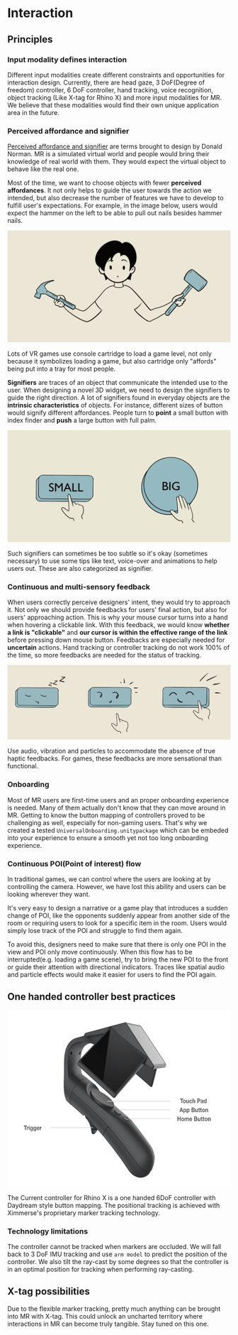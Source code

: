 # Interaction

## Principles

### Input modality defines interaction
Different input modalities create different constraints and opportunities for interaction design. Currently, there are head gaze, 3 DoF(Degree of freedom) controller, 6 DoF controller, hand tracking, voice recognition, object tracking (Like X-tag for Rhino X) and more input modalities for MR. We believe that these modalities would find their own unique application area in the future.

### Perceived affordance and signifier
[Perceived affordance and signifier](https://ux.stackexchange.com/a/94270) are terms brought to design by Donald Norman. MR is a simulated virtual world and people would bring their knowledge of real world with them. They would expect the virtual object to behave like the real one.

Most of the time, we want to choose objects with fewer **perceived affordances**. It not only helps to guide the user towards the action we intended, but also decrease the number of features we have to develop to fulfill user's expectations. For example, in the image below, users would expect the hammer on the left to be able to pull out nails besides hammer nails.

![Two affordances in one](images/interaction_affordances.jpg)


Lots of VR games use console cartridge to load a game level, not only because it symbolizes loading a game, but also cartridge only "affords" being put into a tray for most people.

**Signifiers** are traces of an object that communicate the intended use to the user. When designing a novel 3D widget, we need to design the signifiers to guide the right direction. A lot of signifiers found in everyday objects are the **intrinsic characteristics** of objects. For instance, different sizes of button would signify different affordances. People turn to **point** a small button with index finder and **push** a large button with full palm.

![Size can be signifier](images/interaction_button.jpg)


Such signifiers can sometimes be too subtle so it's okay (sometimes necessary) to use some tips like text, voice-over and animations to help users out. These are also categorized as signifier.
### Continuous and multi-sensory feedback
When users correctly perceive designers' intent, they would try to approach it. Not only we should provide feedbacks for users' final action, but also for users' approaching action. This is why your mouse cursor turns into a hand when hovering a clickable link. With this feedback, we would know **whether a link is "clickable"** and **our cursor is within the effective range of the link** before pressing down mouse button.
Feedbacks are especially needed for **uncertain** actions. Hand tracking or controller tracking do not work 100% of the time, so more feedbacks are needed for the status of tracking.

![Feedback removes uncertainty](images/interaction_feedback.jpg)

Use audio, vibration and particles to accommodate the absence of true haptic feedbacks. For games, these feedbacks are more sensational than functional.

### Onboarding
Most of MR users are first-time users and an proper onboarding experience is needed. Many of them actually don't know that they can move around in MR. Getting to know the button mapping of controllers proved to be challenging as well, especially for non-gaming users.
That's why we created a tested `UniversalOnboarding.unitypackage` which can be embeded into your experience to ensure a smooth yet not too long onboarding experience.

### Continuous POI(Point of interest) flow
In traditional games, we can control where the users are looking at by controlling the camera. However, we have lost this ability and users can be looking wherever they want.

It's very easy to design a narrative or a game play that introduces a sudden change of POI, like the opponents suddenly appear from another side of the room or requiring users to look for a specific item in the room. Users would simply lose track of the POI and struggle to find them again.

To avoid this, designers need to make sure that there is only one POI in the view and POI only move continuously. When this flow has to be interrupted(e.g. loading a game scene), try to bring the new POI to the front  or guide their attention with directional indicators. Traces like spatial audio and particle effects would make it easier for users to find the POI again.

## One handed controller best practices
<img src="images/Interaction_controller.png" height="400" style="margin: 0 auto; display: block;">


The Current controller for Rhino X is a one handed 6DoF controller with Daydream style button mapping. The positional tracking is achieved with Ximmerse's proprietary marker tracking technology.

### Technology limitations
The controller cannot be tracked when markers are occluded. We will fall back to 3 DoF IMU tracking and use `arm model` to predict the position of the controller.
We also tilt the ray-cast by some degrees so that the controller is in an optimal position for tracking when performing ray-casting.
<!-- ### Grab
Grabbing is a fundamental interaction in MR. Feedbacks for hovering, grabbing can be easily added with our `InteractionToolkit.unitypackage`.
For far field interaction, we came up with several novel interaction techniques which you can try out.
#### Far field grabbing techniques : Zoom Grab and Portal Grab
[zoom grab]
[distance hover grab] -->
<!-- ### Onboarding -->

## X-tag possibilities
Due to the flexible marker tracking, pretty much anything can be brought into MR with X-tag.
This could unlock an uncharted territory where interactions in MR can become truly tangible. Stay tuned on this one.
<!--
### Technology limitations
### Case study: MR Kitchen Kit
-->
